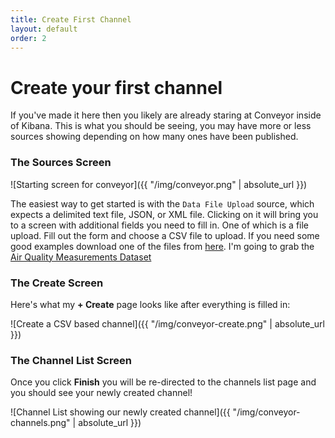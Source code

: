 ```yaml
---
title: Create First Channel
layout: default
order: 2
---
```


# Create your first channel
If you've made it here then you likely are already staring at Conveyor inside of Kibana. This is what you should be seeing, you may have more or less sources showing depending on how many ones have been published.


### The Sources Screen
![Starting screen for conveyor]({{ "/img/conveyor.png" | absolute_url }})

The easiest way to get started is with the `Data File Upload` source, which expects a delimited text file, JSON, or XML file. Clicking on it will bring you to a screen with additional fields you need to fill in. One of which is a file upload. Fill out the form and choose a CSV file to upload. If you need some good examples download one of the files from [here](https://www.data.gov). I'm going to grab the [Air Quality Measurements Dataset](https://catalog.data.gov/dataset/air-quality-measures-on-the-national-environmental-health-tracking-network)

### The Create Screen
Here's what my **+ Create** page looks like after everything is filled in:

![Create a CSV based channel]({{ "/img/conveyor-create.png" | absolute_url }})


### The Channel List Screen
Once you click **Finish** you will be re-directed to the channels list page and you should see your newly created channel!

![Channel List showing our newly created channel]({{ "/img/conveyor-channels.png" | absolute_url }})
